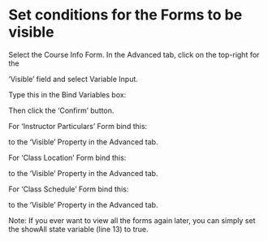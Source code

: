 # Set conditions for the Forms to be visible

Select the Course Info Form. In the Advanced tab, click on the top-right for the

‘Visible’ field and select Variable Input.





Type this in the Bind Variables box:







Then click the ‘Confirm’ button.



For ‘Instructor Particulars’ Form bind this:





to the ‘Visible’ Property in the Advanced tab.





For ‘Class Location’ Form bind this:





to the ‘Visible’ Property in the Advanced tab.





For ‘Class Schedule’ Form bind this:





to the ‘Visible’ Property in the Advanced tab.





Note: If you ever want to view all the forms again later, you can simply set the showAll state variable (line 13) to true.





